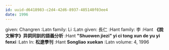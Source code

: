 ```yaml
---
id: uuid-d6418983-c2d4-42d6-8937-485140f03ee4
date: 1996
---
```


given: Changren :Latn
family: Li :Latn
given: 長仁 :Hant
family: 李 :Hant
**《說文解字》异詞同訓的語義分析** :Hant
**"Shuowen jiezi" yi ci tong xun de yu yi fenxi** :Latn
In: 
**松遼學刊** :Hant
**Songliao xuekan** :Latn
volume: 4, 1996